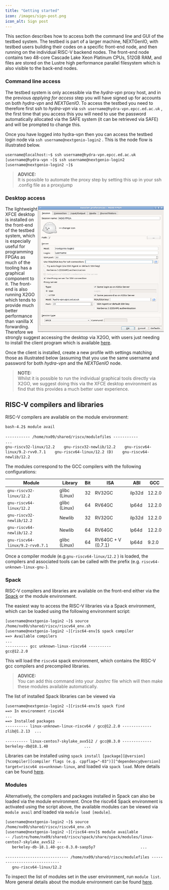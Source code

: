```yaml
---
title: "Getting started"
icon: /images/sign-post.png
icon_alt: Sign post
---
```


This section describes how to access both the command line and GUI of the testbed system. The testbed is part of a larger machine, NEXTGenIO, with testbed users building their codes on a specific front-end node, and then running on the individual RISC-V backend nodes. The front-end node contains two 48-core Cascade Lake Xeon Platinum CPUs, 512GB RAM, and files are stored on the Lustre high performance parallel filesystem which is also visible to the back-end nodes.

### Command line access

The testbed system is only accessible via the _hydra-vpn_ proxy host, and in the previous _applying for access_ step you will have signed up for accounts on both _hydra-vpn_ and _NEXTGenIO_. To access the testbed you need to therefore first ssh to _hydra-vpn_ via `ssh username@hydra-vpn.epcc.ed.ac.uk` , the first time that you access this you will need to use the password automatically allocated via the SAFE system (it can be retrieved via SAFE) and will be prompted to change this.

Once you have logged into hydra-vpn then you can access the testbed login node via `ssh username@nextgenio-login2` . This is the node  flow is illustrated below.

```console
username@localhost:~$ ssh username@hydra-vpn.epcc.ed.ac.uk
[username@hydra-vpn ~]$ ssh username@nextgenio-login2
[username@nextgenio-login2 ~]$
```

>**ADVICE:**  
> It is possible to automate the proxy step by setting this up in your ssh .config file as a proxyjump

### Desktop access

<img src="/images/x2go_settings.png" width="400" height="400" align="right"/>

The lightweight XFCE desktop is installed on the front-end of the testbed system, which is especially useful for programming FPGAs as much of the tooling has a graphical component to it. The front-end is also running X2GO which tends to provide much better performance than vanilla X forwarding. Therefore we strongly suggest accessing the desktop via X2GO, with users just needing to install the client program which is available [here](https://wiki.x2go.org/doku.php/download:start).

Once the client is installed, create a new profile with settings matching those as illustrated below (assuming that you use the same username and password for both _hydra-vpn_ and the _NEXTGenIO_ node.

>**NOTE:**  
> Whilst it is possible to run the individual graphical tools directly via X2GO, we suggest doing this via the XFCE desktop environment as find that this provides a much better user experience.

## RISC-V compilers and libraries

RISC-V compilers are available on the module environment:

```
bash-4.2$ module avail

----------- /home/nx09/shared/riscv/modulefiles -----------
...
gnu-riscv32-linux/12.2    gnu-riscv32-newlib/12.2    gnu-riscv64-linux/9.2-rvv0.7.1    gnu-riscv64-linux/12.2 (D)    gnu-riscv64-newlib/12.2 
```

The modules correspond to the GCC compilers with the following configurations:

| Module | Library | Bit | ISA | ABI | GCC |
| --- | --- | --- | --- | --- | --- |
| `gnu-riscv32-linux/12.2` | glibc (Linux) | 32 | RV32GC | ilp32d | 12.2.0 |
| `gnu-riscv64-linux/12.2` | glibc (Linux) | 64 | RV64GC | lp64d | 12.2.0 |
| `gnu-riscv32-newlib/12.2` | Newlib | 32 | RV32GC | ilp32d | 12.2.0 |
| `gnu-riscv64-newlib/12.2` | Newlib | 64 | RV64GC | lp64d | 12.2.0 |
| `gnu-riscv64-linux/9.2-rvv0.7.1` | glibc (Linux) | 64 | RV64GC + V (0.7.1) | lp64d | 9.2.0 |

Once a compiler module (e.g.`gnu-riscv64-linux/12.2` ) is loaded, the compilers and associated tools can be called with the prefix (e.g. `riscv64-unknown-linux-gnu-`).


### Spack
RISC-V compilers and libraries are available on the front-end either via the [Spack](spack.readthedocs.io/) or the module environment.

The easiest way to access the RISC-V libraries via a Spack environment, which can be loaded using the following environment script:

```console
[username@nextgenio-login2 ~]$ source /home/nx09/shared/riscv/riscv64_env.sh
[username@nextgenio-login2 ~][risc64-env]$ spack compiler
==> Available compilers
...
---------- gcc unknown-linux-riscv64 ----------
gcc@12.2.0
```

This will load the `riscv64` spack environment, which contains the RISC-V gcc compilers and precompiled libraries.

>**ADVICE:**  
> You can add this command into your _.bashrc_ file which will then make these modules available automatically.

The list of installed Spack libraries can be viewed via

```console
[username@nextgenio-login2 ~][risc64-env]$ spack find
==> In environment riscv64
...
==> Installed packages
---------- linux-unknown-linux-riscv64 / gcc@12.2.0 -------------
zlib@1.2.13  ...

---------- linux-centos7-skylake_avx512 / gcc@8.3.0 -------------
berkeley-db@18.1.40                ...
```

Libraries can be installed using `spack install [package][@version][%compiler][compiler flags (e.g. cppflag="-03")][^dependency@version] target=riscv64 os=unknown-linux`, and loaded via `spack load`. More details can be found [here](https://spack.readthedocs.io/en/latest/basic_usage.html).

### Modules

Alternatively, the compilers and packages installed in Spack can also be loaded via the module environment. Once the riscv64 Spack environment is activated using the script above, the available modules can be viewed via `module avail` and loaded via `module load [module]`.

```console
[username@nextgenio-login2 ~]$ source /home/nx09/shared/riscv/riscv64_env.sh
[username@nextgenio-login2 ~][risc64-env]$ module available
-- /lustre/home/nx09/shared/riscv/spack/share/spack/modules/linux-centos7-skylake_avx512 --
   berkeley-db-18.1.40-gcc-8.3.0-saop5y7                    ...

---------------------------- /home/nx09/shared/riscv/modulefiles -----------------------------
   gnu-riscv64-linux/12.2
```

To inspect the list of modules set in the user environment, run `module list`. More general details about the module environment can be found [here](https://linux.die.net/man/1/module).
